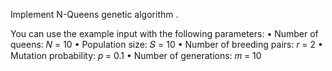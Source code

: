 Implement N-Queens genetic algorithm .

You can use the example input with the following parameters:
• Number of queens: 𝑁 = 10
• Population size: 𝑆 = 10
• Number of breeding pairs: 𝑟 = 2
• Mutation probability: 𝑝 = 0.1
• Number of generations: 𝑚 = 10
